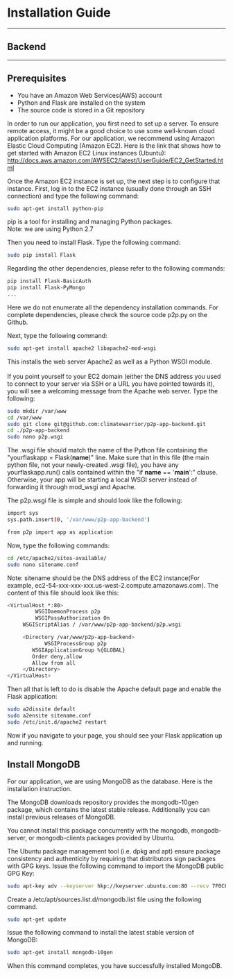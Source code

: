 Installation Guide
=========
----------
Backend
----


-----------
Prerequisites
-------------
- You have an Amazon Web Services(AWS) account 
- Python and Flask are installed on the system
- The source code is stored in a Git repository


In order to run our application, you first need to set up a server. To ensure remote access, it might be a good choice to use some well-known cloud application platforms. For our application, we recommend using Amazon Elastic Cloud Computing (Amazon EC2). Here is the link that shows how to get started with Amazon EC2 Linux instances (Ubuntu): http://docs.aws.amazon.com/AWSEC2/latest/UserGuide/EC2_GetStarted.html

Once the Amazon EC2 instance is set up, the next step is to configure that instance. First, log in to the EC2 instance (usually done through an SSH connection) and type the following command:
```sh
sudo apt-get install python-pip
```
pip is a tool for installing and managing Python packages. <br /> Note: we are using Python 2.7

Then you need to install Flask. Type the following command:
```sh
sudo pip install Flask
```
Regarding the other dependencies, please refer to the following commands:
```sh
pip install Flask-BasicAuth
pip install Flask-PyMongo
...

```
Here we do not enumerate all the dependency installation commands. For complete dependencies, please check the source code p2p.py on the Github. 

Next, type the following command:


```sh
sudo apt-get install apache2 libapache2-mod-wsgi
```
This installs the web server Apache2 as well as a Python WSGI module.<br />
<br />
If you point yourself to your EC2 domain (either the DNS address you used to connect to your server via SSH or a URL you have pointed towards it), you will see a welcoming message from the Apache web server.
Type the following:
```sh
sudo mkdir /var/www
cd /var/www
sudo git clone git@github.com:climatewarrior/p2p-app-backend.git
cd ./p2p-app-backend
sudo nano p2p.wsgi
```
The .wsgi file should match the name of the Python file containing the "yourflaskapp = Flask(__name__)" line. Make sure that in this file (the main python file, not your newly-created .wsgi file), you have any yourflaskapp.run() calls contained within the "if __name__ == '__main__':" clause. Otherwise, your app will be starting a local WSGI server instead of forwarding it through mod_wsgi and Apache.

The p2p.wsgi file is simple and should look like the following:

```sh
import sys
sys.path.insert(0, '/var/www/p2p-app-backend')

from p2p import app as application

```

Now, type the following commands:
```sh
cd /etc/apache2/sites-available/
sudo nano sitename.conf

```
Note: sitename should be the DNS address of the EC2 instance(For example, ec2-54-xxx-xxx-xxx.us-west-2.compute.amazonaws.com). The content of this file should look like this:
```sh
<VirtualHost *:80>
         WSGIDaemonProcess p2p
         WSGIPassAuthorization On
     WSGIScriptAlias / /var/www/p2p-app-backend/p2p.wsgi

     <Directory /var/www/p2p-app-backend>
            WSGIProcessGroup p2p
        WSGIApplicationGroup %{GLOBAL}
        Order deny,allow
        Allow from all
     </Directory>
</VirtualHost>


```
Then all that is left to do is disable the Apache default page and enable the Flask application:
```sh
sudo a2dissite default
sudo a2ensite sitename.conf
sudo /etc/init.d/apache2 restart


```
Now if you navigate to your page, you should see your Flask application up and running. 


Install MongoDB
----------------
For our application, we are using MongoDB as the database. Here is the installation instruction.

The MongoDB downloads repository provides the mongodb-10gen package, which contains the latest stable release. Additionally you can install previous releases of MongoDB.

You cannot install this package concurrently with the mongodb, mongodb-server, or mongodb-clients packages provided by Ubuntu.

The Ubuntu package management tool (i.e. dpkg and apt) ensure package consistency and authenticity by requiring that distributors sign packages with GPG keys. Issue the following command to import the MongoDB public GPG Key:
```sh
sudo apt-key adv --keyserver hkp://keyserver.ubuntu.com:80 --recv 7F0CEB10


```
Create a /etc/apt/sources.list.d/mongodb.list file using the following command.
```sh
sudo apt-get update


```

Issue the following command to install the latest stable version of MongoDB:
```sh
sudo apt-get install mongodb-10gen

```

When this command completes, you have successfully installed MongoDB.



